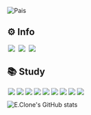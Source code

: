
![Pais](https://github.com/user-attachments/assets/f6ebc64a-1cb6-4291-9c32-3f060c7fd51f)

## ⚙️ Info

<a href="https://ecchi.kr/"><img src = "https://img.shields.io/badge/Tistory-orange?&style=flat&logo=tistory&logoColor=black" style="height : auto; margin-left : 2px; margin-right : 2px;"/></a>
<a href="https://www.youtube.com/channel/UCwWV5EZXdE5MJS6MIeSdx7w"><img src ="https://img.shields.io/badge/YouTube%20-%23FF0000.svg?&style=flat&logo=YouTube&logoColor=white" style="height : auto; margin-left : 2px; margin-right : 2px;"/></a>
<a href="https://linktr.ee/eclone"><img src ="https://img.shields.io/badge/LinkTree-1de9b6?logo=linktree&logoColor=white" style="height : auto; margin-left : 2px; margin-right : 2px;"/></a>

## 📚 Study

<!-- https://simpleicons.org/ 아이콘 찾는곳 -->
<img src = "https://img.shields.io/badge/Github-black.svg?style=flat&style=for-the-badge&logo=github&logoColor=white" style="height : auto; margin-left : 2px; margin-right : 2px;"/><img src = "https://img.shields.io/badge/Python-black.svg?style=flat&style=for-the-badge&logo=Python&logoColor=white" style="height : auto; margin-left : 2px; margin-right : 2px;"/><img src = "https://img.shields.io/badge/Unity-black.svg?style=flat&style=for-the-badge&logo=unity&logoColor=white" style="height : auto; margin-left : 2px; margin-right : 2px;"/><img src = "https://img.shields.io/badge/Csharp-black.svg?style=flat&style=for-the-badge&logo=csharp&logoColor=white" style="height : auto; margin-left : 2px; margin-right : 2px;"/><img src = "https://img.shields.io/badge/C++-black.svg?style=flat&style=for-the-badge&logo=cplusplus&logoColor=white" style="height : auto; margin-left : 2px; margin-right : 2px;"/><img src = "https://img.shields.io/badge/Java-black.svg?style=flat&style=for-the-badge&logo=oracle&logoColor=white" style="height : auto; margin-left : 2px; margin-right : 2px;"/><img src = "https://img.shields.io/badge/React-black.svg?style=flat&style=for-the-badge&logo=react&logoColor=white" style="height : auto; margin-left : 2px; margin-right : 2px;"/><img src = "https://img.shields.io/badge/JavaScript-black.svg?style=flat&style=for-the-badge&logo=javascript&logoColor=white" style="height : auto; margin-left : 2px; margin-right : 2px;"/><img src = "https://img.shields.io/badge/React-black.svg?style=flat&style=for-the-badge&logo=react&logoColor=white" style="height : auto; margin-left : 2px; margin-right : 2px;"/>

![E.Clone's GitHub stats](https://github-readme-stats.vercel.app/api?username=EcchiClone&show_icons=true&theme=radical)

